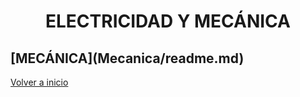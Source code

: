 
<h1 align="center">

ELECTRICIDAD Y MECÁNICA </h1>

<h2 align="center>
[ELECTRICIDAD](Electricidad/readme.md)</h2>  

<h2 align="center>
[MECÁNICA](Mecanica/readme.md)</h2>  


[Volver a inicio](https://github.com/angelmicelti/TecnoVilladiego3)
